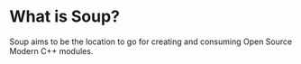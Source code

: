 # What is Soup?

Soup aims to be the location to go for creating and consuming Open Source Modern C++ modules.